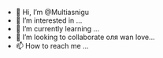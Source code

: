 - 👋 Hi, I’m @Multiasnigu
- 👀 I’m interested in ...
- 🌱 I’m currently learning ...
- 💞️ I’m looking to collaborate оля wan love...
- 📫 How to reach me ...

<!---
Multiasnigu/Multiasnigu is a ✨ special ✨ repository because its `README.md` (this file) appears on your GitHub profile.
You can click the Preview link to take a look at your changes.
--->
